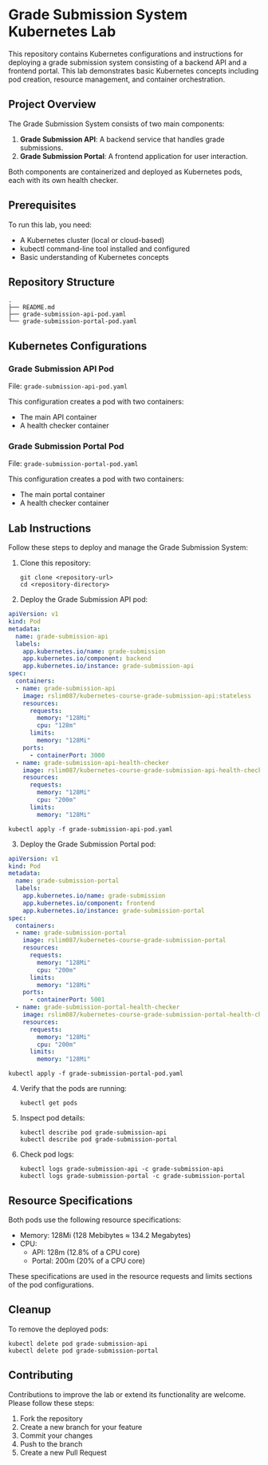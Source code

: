 # Grade Submission System Kubernetes Lab

This repository contains Kubernetes configurations and instructions for deploying a grade submission system consisting of a backend API and a frontend portal. This lab demonstrates basic Kubernetes concepts including pod creation, resource management, and container orchestration.

## Project Overview

The Grade Submission System consists of two main components:

1. **Grade Submission API**: A backend service that handles grade submissions.
2. **Grade Submission Portal**: A frontend application for user interaction.

Both components are containerized and deployed as Kubernetes pods, each with its own health checker.

## Prerequisites

To run this lab, you need:

- A Kubernetes cluster (local or cloud-based)
- kubectl command-line tool installed and configured
- Basic understanding of Kubernetes concepts

## Repository Structure

```
.
├── README.md
├── grade-submission-api-pod.yaml
└── grade-submission-portal-pod.yaml
```

## Kubernetes Configurations

### Grade Submission API Pod

File: `grade-submission-api-pod.yaml`

This configuration creates a pod with two containers:
- The main API container
- A health checker container

### Grade Submission Portal Pod

File: `grade-submission-portal-pod.yaml`

This configuration creates a pod with two containers:
- The main portal container
- A health checker container

## Lab Instructions

Follow these steps to deploy and manage the Grade Submission System:

1. Clone this repository:
   ```
   git clone <repository-url>
   cd <repository-directory>
   ```

2. Deploy the Grade Submission API pod:


```yaml
apiVersion: v1
kind: Pod
metadata:
  name: grade-submission-api
  labels:
    app.kubernetes.io/name: grade-submission
    app.kubernetes.io/component: backend
    app.kubernetes.io/instance: grade-submission-api
spec:
  containers:
  - name: grade-submission-api
    image: rslim087/kubernetes-course-grade-submission-api:stateless
    resources:
      requests:
        memory: "128Mi"
        cpu: "128m"
      limits:
        memory: "128Mi"
    ports:
      - containerPort: 3000
  - name: grade-submission-api-health-checker
    image: rslim087/kubernetes-course-grade-submission-api-health-checker
    resources:
      requests:
        memory: "128Mi"
        cpu: "200m"
      limits:
        memory: "128Mi"
```

   ```
   kubectl apply -f grade-submission-api-pod.yaml
   ```

3. Deploy the Grade Submission Portal pod:


```yaml
apiVersion: v1
kind: Pod
metadata:
  name: grade-submission-portal
  labels:
    app.kubernetes.io/name: grade-submission
    app.kubernetes.io/component: frontend
    app.kubernetes.io/instance: grade-submission-portal
spec:
  containers:
  - name: grade-submission-portal
    image: rslim087/kubernetes-course-grade-submission-portal
    resources:
      requests:
        memory: "128Mi"
        cpu: "200m"
      limits:
        memory: "128Mi"
    ports:
      - containerPort: 5001  
  - name: grade-submission-portal-health-checker
    image: rslim087/kubernetes-course-grade-submission-portal-health-checker
    resources:
      requests:
        memory: "128Mi"
        cpu: "200m"
      limits:
        memory: "128Mi"
```



   ```
   kubectl apply -f grade-submission-portal-pod.yaml
   ```

4. Verify that the pods are running:
   ```
   kubectl get pods
   ```

5. Inspect pod details:
   ```
   kubectl describe pod grade-submission-api
   kubectl describe pod grade-submission-portal
   ```

6. Check pod logs:
   ```
   kubectl logs grade-submission-api -c grade-submission-api
   kubectl logs grade-submission-portal -c grade-submission-portal
   ```

## Resource Specifications

Both pods use the following resource specifications:

- Memory: 128Mi (128 Mebibytes ≈ 134.2 Megabytes)
- CPU: 
  - API: 128m (12.8% of a CPU core)
  - Portal: 200m (20% of a CPU core)

These specifications are used in the resource requests and limits sections of the pod configurations.

## Cleanup

To remove the deployed pods:

```
kubectl delete pod grade-submission-api
kubectl delete pod grade-submission-portal
```

## Contributing

Contributions to improve the lab or extend its functionality are welcome. Please follow these steps:

1. Fork the repository
2. Create a new branch for your feature
3. Commit your changes
4. Push to the branch
5. Create a new Pull Request






